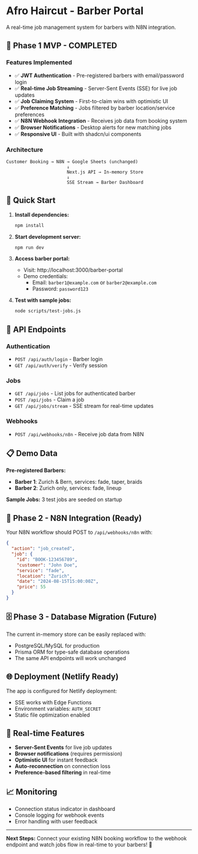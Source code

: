 # Afro Haircut - Barber Portal

A real-time job management system for barbers with N8N integration.

## 🚀 Phase 1 MVP - COMPLETED

### Features Implemented
- ✅ **JWT Authentication** - Pre-registered barbers with email/password login
- ✅ **Real-time Job Streaming** - Server-Sent Events (SSE) for live job updates  
- ✅ **Job Claiming System** - First-to-claim wins with optimistic UI
- ✅ **Preference Matching** - Jobs filtered by barber location/service preferences
- ✅ **N8N Webhook Integration** - Receives job data from booking system
- ✅ **Browser Notifications** - Desktop alerts for new matching jobs
- ✅ **Responsive UI** - Built with shadcn/ui components

### Architecture
```
Customer Booking → N8N → Google Sheets (unchanged)
                       ↓
                       Next.js API → In-memory Store
                       ↓
                       SSE Stream → Barber Dashboard
```

## 🔧 Quick Start

1. **Install dependencies:**
   ```bash
   npm install
   ```

2. **Start development server:**
   ```bash
   npm run dev
   ```

3. **Access barber portal:**
   - Visit: http://localhost:3000/barber-portal
   - Demo credentials:
     - Email: `barber1@example.com` or `barber2@example.com`
     - Password: `password123`

4. **Test with sample jobs:**
   ```bash
   node scripts/test-jobs.js
   ```

## 📡 API Endpoints

### Authentication
- `POST /api/auth/login` - Barber login
- `GET /api/auth/verify` - Verify session

### Jobs
- `GET /api/jobs` - List jobs for authenticated barber
- `POST /api/jobs` - Claim a job
- `GET /api/jobs/stream` - SSE stream for real-time updates

### Webhooks
- `POST /api/webhooks/n8n` - Receive job data from N8N

## 📋 Demo Data

**Pre-registered Barbers:**
- **Barber 1**: Zurich & Bern, services: fade, taper, braids
- **Barber 2**: Zurich only, services: fade, lineup

**Sample Jobs:** 3 test jobs are seeded on startup

## 🎯 Phase 2 - N8N Integration (Ready)

Your N8N workflow should POST to `/api/webhooks/n8n` with:

```json
{
  "action": "job_created",
  "job": {
    "id": "BOOK-123456789",
    "customer": "John Doe", 
    "service": "fade",
    "location": "Zurich",
    "date": "2024-08-15T15:00:00Z",
    "price": 55
  }
}
```

## 🗄️ Phase 3 - Database Migration (Future)

The current in-memory store can be easily replaced with:
- PostgreSQL/MySQL for production
- Prisma ORM for type-safe database operations
- The same API endpoints will work unchanged

## 🌐 Deployment (Netlify Ready)

The app is configured for Netlify deployment:
- SSE works with Edge Functions
- Environment variables: `AUTH_SECRET`
- Static file optimization enabled

## 🔔 Real-time Features

- **Server-Sent Events** for live job updates
- **Browser notifications** (requires permission)
- **Optimistic UI** for instant feedback
- **Auto-reconnection** on connection loss
- **Preference-based filtering** in real-time

## 📈 Monitoring

- Connection status indicator in dashboard
- Console logging for webhook events
- Error handling with user feedback

---

**Next Steps:** Connect your existing N8N booking workflow to the webhook endpoint and watch jobs flow in real-time to your barbers! 🎉
